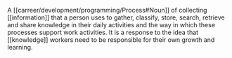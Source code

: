 A [[carreer/development/programming/Process#Noun]] of collecting [[information]] that a person uses to gather, classify, store, search, retrieve and share knowledge in their daily activities  and the way in which these processes support work activities. It is a response to the idea that [[knowledge]] workers need to be responsible for their own growth and learning.
